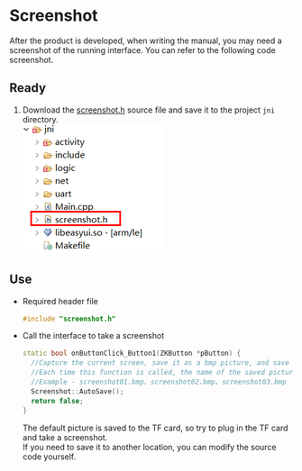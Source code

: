# Screenshot
After the product is developed, when writing the manual, you may need a screenshot of the running interface. You can refer to the following code screenshot.  
## Ready
1. Download the [screenshot.h](https://www.flywizos.com/src/screenshot.h) source file and save it to the project `jni` directory.  
    ![](assets/screenshot1.png)

## Use

* Required header file
  ```c++
  #include "screenshot.h"
  ```
* Call the interface to take a screenshot  
  ```c++
  static bool onButtonClick_Button1(ZKButton *pButton) {
    //Capture the current screen, save it as a bmp picture, and save it to the TF card directory
    //Each time this function is called, the name of the saved picture is incremented
    //Example - screenshot01.bmp、screenshot02.bmp、screenshot03.bmp
    Screenshot::AutoSave();
    return false;
  }
  ```
  The default picture is saved to the TF card, so try to plug in the TF card and take a screenshot.  
  If you need to save it to another location, you can modify the source code yourself.   
